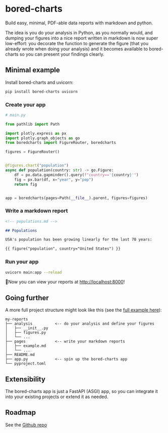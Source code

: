 # bored-charts

Build easy, minimal, PDF-able data reports with markdown and python.

The idea is you do your analysis in Python, as you normally would, and dumping your
figures into a nice report written in markdown is now super low-effort: you decorate
the function to generate the figure (that you already wrote when doing your analysis)
and it becomes available to bored-charts so you can present your findings clearly.

## Minimal example

Install bored-charts and uvicorn:

```bash
pip install bored-charts uvicorn
```

### Create your app

```python
# main.py

from pathlib import Path

import plotly.express as px
import plotly.graph_objects as go
from boredcharts import FigureRouter, boredcharts

figures = FigureRouter()


@figures.chart("population")
async def population(country: str) -> go.Figure:
    df = px.data.gapminder().query(f"country=='{country}'")
    fig = px.bar(df, x="year", y="pop")
    return fig


app = boredcharts(pages=Path(__file__).parent, figures=figures)
```

### Write a markdown report

```md
<!-- populations.md -->

## Populations

USA's population has been growing linearly for the last 70 years:

{{ figure("population", country="United States") }}
```

### Run your app

```bash
uvicorn main:app --reload
```

🎉Now you can view your reports at [http://localhost:8000](http://localhost:8000)!

## Going further

A more full project structure might look like this
(see the [full example here](https://github.com/oliverlambson/bored-charts/tree/main/examples/full)):

```
my-reports
├── analysis          <-- do your analysis and define your figures
│   ├── __init__.py
│   ├── figures.py
│   └── ...
├── pages             <-- write your markdown reports
│   ├── example.md
│   └── ...
├── README.md
├── app.py            <-- spin up the bored-charts app
└── pyproject.toml
```

## Extensibility

The bored-charts app is just a FastAPI (ASGI) app,
so you can integrate it into your existing projects or extend it as needed.

## Roadmap

See the [Github repo](https://github.com/oliverlambson/bored-charts)
